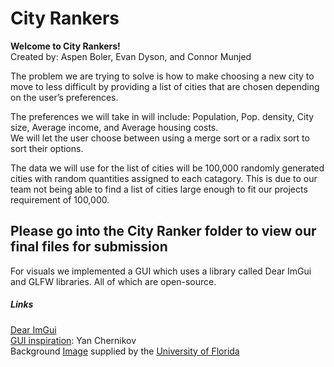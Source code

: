 # City Rankers
**Welcome to City Rankers!**  
Created by: Aspen Boler, Evan Dyson, and Connor Munjed

The problem we are trying to solve is how to make choosing a new city to move to less difficult by providing a list of cities that are chosen depending on the user’s preferences.  

The preferences we will take in will include: Population, Pop. density, City size, Average income, and Average housing costs.  
We will let the user choose between using a merge sort or a radix sort to sort their options.  

The data we will use for the list of cities will be 100,000 randomly generated cities with random quantities assigned to each catagory. This is due to our team not being able to find a list of cities large enough to fit our projects requirement of 100,000.

## Please go into the City Ranker folder to view our final files for submission

For visuals we implemented a GUI which uses a library called Dear ImGui and GLFW libraries. All of which are open-source.

##### Links
[Dear ImGui](https://github.com/ocornut/imgui)    
[GUI inspiration](https://github.com/TheCherno): Yan Chernikov  
Background [Image](https://studentlife.ufl.edu/wp-content/uploads/2020/04/Zoom-Background-Computer-Flowers-scaled.jpg) supplied by the [University of Florida](https://opportunity.ufl.edu/mfos-virtual-graduation/)